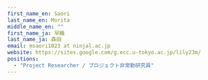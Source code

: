 ```yaml
---
first_name_en: Saori
last_name_en: Morita
middle_name_en: ""
first_name_ja: 早織
last_name_ja: 森田
email: msaori1023 at ninjal.ac.jp
website: https://sites.google.com/g.ecc.u-tokyo.ac.jp/lily23m/
positions: 
  - "Project Researcher / プロジェクト非常勤研究員"
---
```

